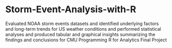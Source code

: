 # Storm-Event-Analysis-with-R
Evaluated NOAA storm events datasets and identified underlying factors and long-term trends for US weather conditions and performed statistical analyses and produced tabular and graphical insights summarizing the findings and conclusions for CMU Programming R for Analytics Final Project
